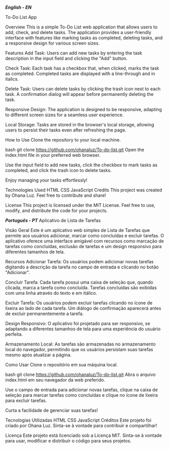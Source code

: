 ***English - EN***

To-Do List App

Overview
This is a simple To-Do List web application that allows users to add, check, and delete tasks. The application provides a user-friendly interface with features like marking tasks as completed, deleting tasks, and a responsive design for various screen sizes.

Features
Add Task: Users can add new tasks by entering the task description in the input field and clicking the "Add" button.

Check Task: Each task has a checkbox that, when clicked, marks the task as completed. Completed tasks are displayed with a line-through and in italics.

Delete Task: Users can delete tasks by clicking the trash icon next to each task. A confirmation dialog will appear before permanently deleting the task.

Responsive Design: The application is designed to be responsive, adapting to different screen sizes for a seamless user experience.

Local Storage: Tasks are stored in the browser's local storage, allowing users to persist their tasks even after refreshing the page.

How to Use
Clone the repository to your local machine.

bash
git clone https://github.com/ohanaluz/To-do-list.git
Open the index.html file in your preferred web browser.

Use the input field to add new tasks, click the checkbox to mark tasks as completed, and click the trash icon to delete tasks.

Enjoy managing your tasks effortlessly!

Technologies Used
HTML
CSS
JavaScript
Credits
This project was created by Ohana Luz. Feel free to contribute and share!

License
This project is licensed under the MIT License. Feel free to use, modify, and distribute the code for your projects.




***Português - PT***
Aplicativo de Lista de Tarefas

Visão Geral
Este é um aplicativo web simples de Lista de Tarefas que permite aos usuários adicionar, marcar como concluídas e excluir tarefas. O aplicativo oferece uma interface amigável com recursos como marcação de tarefas como concluídas, exclusão de tarefas e um design responsivo para diferentes tamanhos de tela.

Recursos
Adicionar Tarefa: Os usuários podem adicionar novas tarefas digitando a descrição da tarefa no campo de entrada e clicando no botão "Adicionar".

Concluir Tarefa: Cada tarefa possui uma caixa de seleção que, quando clicada, marca a tarefa como concluída. Tarefas concluídas são exibidas com uma linha através do texto e em itálico.

Excluir Tarefa: Os usuários podem excluir tarefas clicando no ícone de lixeira ao lado de cada tarefa. Um diálogo de confirmação aparecerá antes de excluir permanentemente a tarefa.

Design Responsivo: O aplicativo foi projetado para ser responsivo, se adaptando a diferentes tamanhos de tela para uma experiência do usuário perfeita.

Armazenamento Local: As tarefas são armazenadas no armazenamento local do navegador, permitindo que os usuários persistam suas tarefas mesmo após atualizar a página.

Como Usar
Clone o repositório em sua máquina local.

bash
git clone https://github.com/ohanaluz/To-do-list.git
Abra o arquivo index.html em seu navegador da web preferido.

Use o campo de entrada para adicionar novas tarefas, clique na caixa de seleção para marcar tarefas como concluídas e clique no ícone de lixeira para excluir tarefas.

Curta a facilidade de gerenciar suas tarefas!

Tecnologias Utilizadas
HTML
CSS
JavaScript
Créditos
Este projeto foi criado por Ohana Luz. Sinta-se à vontade para contribuir e compartilhar!

Licença
Este projeto está licenciado sob a Licença MIT. Sinta-se à vontade para usar, modificar e distribuir o código para seus projetos.
